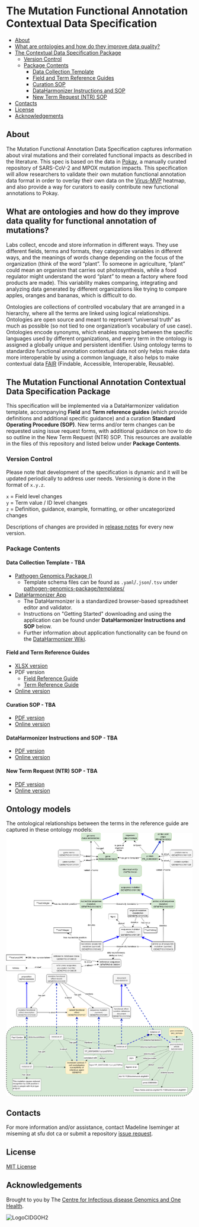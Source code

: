 # The Mutation Functional Annotation Contextual Data Specification

  - [About](#about)
  - [What are ontologies and how do they improve data quality?](#what-are-ontologies-and-how-do-they-improve-data-quality)
  - [The  Contextual Data Specification Package](#the--contextual-data-specification-package)
    - [Version Control](#version-control)
    - [Package Contents](#package-contents)
      - [Data Collection Template](#data-collection-template)
      - [Field and Term Reference Guides](#field-and-term-reference-guides)
      - [Curation SOP](#curation-sop)
      - [DataHarmonizer Instructions and SOP](#dataharmonizer-instructions-and-sop)
      - [New Term Request (NTR) SOP](#new-term-request-ntr-sop)
  - [Contacts](#contacts)
  - [License](#license)
  - [Acknowledgements](#acknowledgements)

## About

The Mutation Functional Annotation Data Specification captures information about viral mutations and their correlated functional impacts as described in the literature. This spec is based on the data in [Pokay](https://github.com/nodrogluap/pokay/tree/master), a manually curated repository of SARS-CoV-2 and MPOX mutation impacts. This specification will allow researchers to validate their own mutation functional annotation data format in order to overlay their own data on the [Virus-MVP](https://virusmvp.org/) heatmap, and also provide a way for curators to easily contribute new functional annotations to Pokay.

<Blurb>
<SETUP: you'll need to manual create "term request" and "field request" labels in order for the issue forms to apply them when generated. You'll also want to go through documentation and replace all the <INSERT values with appropriate information.>

## What are ontologies and how do they improve data quality for functional annotation of mutations?

Labs collect, encode and store information in different ways. They use different fields, terms and formats, they categorize variables in different ways, and the meanings of words change depending on the focus of the organization (think of the word “plant”. To someone in agriculture, “plant” could mean an organism that carries out photosynthesis, while a food regulator might understand the word “plant” to mean a factory where food products are made). This variability makes comparing, integrating and analyzing data generated by different organizations like trying to compare apples, oranges and bananas, which is difficult to do.

Ontologies are collections of controlled vocabulary that are arranged in a hierarchy, where all the terms are linked using logical relationships. Ontologies are open source and meant to represent “universal truth” as much as possible (so not tied to one organization’s vocabulary of use case). Ontologies encode synonyms, which enables mapping between the specific languages used by different organizations, and every term in the ontology is assigned a globally unique and persistent identifier. Using ontology terms to standardize functional annotation contextual data not only helps make data more interoperable by using a common language, it also helps to make contextual data [FAIR](https://www.go-fair.org/fair-principles/) (Findable, Accessible, Interoperable, Reusable).

## The Mutation Functional Annotation Contextual Data Specification Package

This specification will be implemented via a DataHarmonizer validation template, accompanying **Field** and **Term reference guides** (which provide definitions and additional specific guidance) and a curation **Standard Operating Procedure (SOP)**. New terms and/or term changes can be requested using issue request forms, with additional guidance on how to do so outline in the New Term Request (NTR) SOP. This resources are available in the files of this repository and listed below under **Package Contents**.

### Version Control

Please note that development of the specification is dynamic and it will be updated periodically to address user needs. Versioning is done in the format of `x.y.z`.

`x` = Field level changes <br>
`y` = Term value / ID level changes <br>
`z` = Definition, guidance, example, formatting, or other uncategorized changes

Descriptions of changes are provided in [release notes](https://github.com/cidgoh/pathogen-mutation-functionalannotation-package/releases) for every new version.

### Package Contents

#### Data Collection Template - TBA
- [Pathogen Genomics Package (**<INSERT SPEC TEMPLATE NAME>**)](https://github.com/cidgoh/pathogen-genomics-package/releases)
  - Template schema files can be found as `.yaml`/`.json`/`.tsv` under [pathogen-genomics-package/templates/](https://github.com/cidgoh/pathogen-genomics-package/tree/main/templates)**<INSERT SPEC TEMPLATE FOLDER NAME>**
- [DataHarmonizer App](https://github.com/cidgoh/DataHarmonizer)
  - The DataHarmonizer is a standardized browser-based spreadsheet editor and validator.
  - Instructions on "Getting Started" downloading and using the application can be found under **DataHarmonizer Instructions and SOP** below.
  - Further information about application functionality can be found on the [DataHarmonizer Wiki](https://github.com/cidgoh/pathogen-genomics-package/wiki/DataHarmonizer-Getting-Started).

#### Field and Term Reference Guides
- [XLSX version](https://github.com/cidgoh/pathogen-mutation-functionalannotation-package/blob/main/Reference%20Guide/FunctionalAnnotation_Master-Reference-Guide_v0.0.0.xlsx)
- PDF version
  - [Field Reference Guide](https://github.com/cidgoh/pathogen-mutation-functionalannotation-package/blob/main/Reference%20Guide/FunctionalAnnotation_Master-Reference_Field-Reference-Guide_v0.0.0.pdf)
  - [Term Reference Guide](https://github.com/cidgoh/pathogen-mutation-functionalannotation-package/blob/main/Reference%20Guide/FunctionalAnnotation_Master-Reference_Term-Reference-Guide_v0.0.0.pdf)
- [Online version](https://docs.google.com/spreadsheets/d/16RBFfz-GTK6cN5rxQA-Z9H-OKEcRqTkOWuJb5AOz1Eg/edit?usp=sharing)

#### Curation SOP - TBA
- [PDF version]()
- [Online version]()

#### DataHarmonizer Instructions and SOP - TBA
- [PDF version]()
- [Online version]()

#### New Term Request (NTR) SOP - TBA
- [PDF version]()
- [Online version]()

## Ontology models

The ontological relationships between the terms in the reference guide are captured in these ontology models:
![mutation model](https://github.com/cidgoh/pathogen-mutation-functionalannotation-package/blob/main/img/mutations.drawio.png)
![evidence model](https://github.com/cidgoh/pathogen-mutation-functionalannotation-package/blob/main/img/evidence.drawio.png)

## Contacts
For more information and/or assistance, contact Madeline Iseminger at miseming at sfu dot ca or submit a repository [issue request](https://github.com/cidgoh/pathogen-mutation-functionalannotation-package/issues).

## License

[MIT License](https://github.com/cidgoh/pathogen-mutation-functionalannotation-package/blob/main/LICENSE)

## Acknowledgements

Brought to you by The [Centre for Infectious disease Genomics and One Health](https://cidgoh.ca/).

![LogoCIDGOH2](https://github.com/cidgoh/specification-repo-template/assets/48695054/87fa713d-8fd7-453d-8542-fc413069e842)
